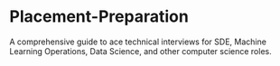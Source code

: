 # Placement-Preparation
A comprehensive guide to ace technical interviews for SDE, Machine Learning Operations, Data Science, and other computer science roles.
